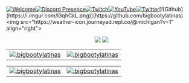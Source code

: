 
[![Welcome](https://i.imgur.com/hAr807k.png)]()[![Discord Presence](https://lanyard-badge.vercel.app/api/277674827215536129?animated=true&theme=light&borderRadius=0&showNothing=false&bg=ffffff&type=vertical&hideDiscrim=false&hideBadges=false&hideStatus=false)](https://discord.gg/mewhub)[![Twitch](https://i.imgur.com/MWBvLAs.png)](https://twitch.tv/j2shn)[![YouTube](https://i.imgur.com/r9usCwO.png)](https://www.youtube.com/channel/UCFovORxhtayDW5rmcINy8qQ)[![Twitter](https://i.imgur.com/I7BvC5P.png)](https://twitter.com/unicornpusheen_)[![Github](https://i.imgur.com/I3qhCkL.png)](https://github.com/bigbootylatinas)
<img src="https://weather-icon.journeyad.repl.co/@michigan?v=1" align="right">

<p align="center">
  <a href="https://github.com/bigbootylatinas"><img src="https://img.shields.io/github/followers/bigbootylatinas?style=for-the-badge"></img></a>
  <a href="https://github.com/bigbootylatinas"><img src="https://img.shields.io/github/stars/bigbootylatinas?style=for-the-badge"></img></a>
</p>


<table>
<td>
<a href="https://www.roblox.com/users/81777/profile"><img src='https://pbb.bio/81777' alt=":bigbootylatinas"  />
</td>
<td>
<a href="https://www.roblox.com/users/3209955141/profile"><img src="https://pbb.bio/3209955141" alt=":bigbootylatinas" />
</td>
</table>

<table>
<td>
<a href="https://www.roblox.com/users/4348236369/profile"><img src='https://pbb.bio/4348236369' alt=":bigbootylatinas"  />
</td>
<td>
<a href="https://www.roblox.com/users/4327514471/profile"><img src="https://pbb.bio/4327514471" alt=":bigbootylatinas" />
</td>
</table>

